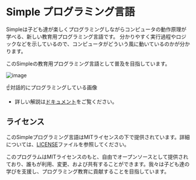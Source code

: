 # Simple プログラミング言語
Simpleは子ども達が楽しくプログラミングしながらコンピュータの動作原理が学べる、新しい教育用プログラミング言語です。
分かりやすく実行過程やロジックなどを示しているので、コンピュータがどういう風に動いているのかが分かります。

このSimpleの教育用プログラミング言語として普及を目指しています。

![image](https://github.com/KajizukaTaichi/Simple-Programing-Language/assets/122075081/80b53971-70e2-4972-9b9a-03dcc39b33cf)


☝対話的にプログラミングしている画像

- 詳しい解説は[ドキュメント](https://github.com/KajizukaTaichi/Simple-Programing-Language/wiki/%E3%83%89%E3%82%AD%E3%83%A5%E3%83%A1%E3%83%B3%E3%83%88)をご覧ください。
## ライセンス
このSimpleプログラミング言語はMITライセンスの下で提供されています。詳細については、[LICENSE](LICENSE)ファイルを参照してください。


 
このプログラムはMITライセンスのもと、自由でオープンソースとして提供されており、誰もが利用、変更、および共有することができます。我々は子ども達の学びを支援し、プログラミング教育に貢献することを目指しています。
